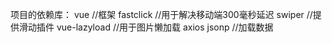 项目的依赖库：
  vue //框架
  fastclick //用于解决移动端300毫秒延迟
  swiper //提供滑动插件
  vue-lazyload //用于图片懒加载
  axios jsonp //加载数据
